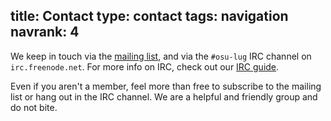 title: Contact
type: contact
tags: navigation
navrank: 4
---
We keep in touch via the [mailing list][ml], and via the `#osu-lug` IRC
channel on `irc.freenode.net`. For more info on IRC, check out our [IRC
guide][ircguide].

Even if you aren't a member, feel more than free to subscribe to the mailing
list or hang out in the IRC channel. We are a helpful and friendly group and do
not bite.

[ml]: http://lists.oregonstate.edu/mailman/listinfo/linux
[ircguide]: /guides/irc/
